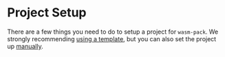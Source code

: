# Project Setup

There are a few things you need to do to setup a project for `wasm-pack`.
We strongly recommending [using a template], but you can also set the project
up [manually].

[using a template]: /getting-started/project-setup/using-a-template.html
[manually]: /getting-started/project-setup/manual-setup.html
